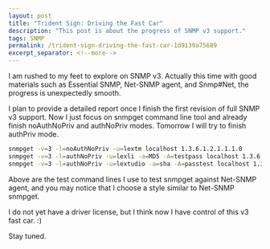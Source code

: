 ```yaml
---
layout: post
title: "Trident Sign: Driving the Fast Car"
description: "This post is about the progress of SNMP v3 support."
tags: SNMP
permalink: /trident-sign-driving-the-fast-car-1d9139a75689
excerpt_separator: <!--more-->
---
```

I am rushed to my feet to explore on SNMP v3. Actually this time with good materials such as Essential SNMP, Net-SNMP agent, and Snmp#Net, the progress is unexpectedly smooth.
<!--more-->

I plan to provide a detailed report once I finish the first revision of full SNMP v3 support. Now I just focus on snmpget command line tool and already finish noAuthNoPriv and authNoPriv modes. Tomorrow I will try to finish authPriv mode.

``` bash
snmpget -v=3 -l=noAuthNoPriv -u=lextm localhost 1.3.6.1.2.1.1.1.0
snmpget -v=3 -l=authNoPriv -u=lexli -a=MD5 -A=testpass localhost 1.3.6.1.2.1.1.1.0
snmpget -v=3 -l=authNoPriv -u=lextudio -a=sha -A=passtest localhost 1.3.6.1.2.1.1.1.0
```

Above are the test command lines I use to test snmpget against Net-SNMP agent, and you may notice that I choose a style similar to Net-SNMP snmpget.

I do not yet have a driver license, but I think now I have control of this v3 fast car. :)

Stay tuned.
